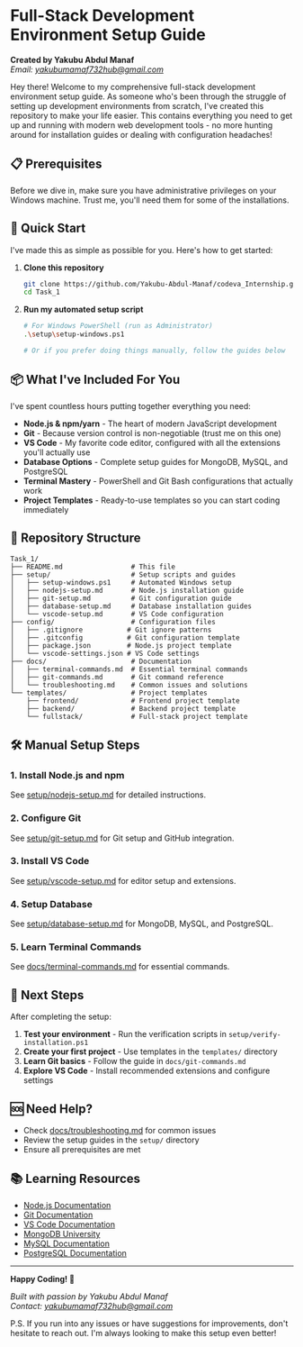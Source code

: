 # Full-Stack Development Environment Setup Guide

**Created by Yakubu Abdul Manaf**  
*Email: yakubumamaf732hub@gmail.com*

Hey there! Welcome to my comprehensive full-stack development environment setup guide. As someone who's been through the struggle of setting up development environments from scratch, I've created this repository to make your life easier. This contains everything you need to get up and running with modern web development tools - no more hunting around for installation guides or dealing with configuration headaches!

## 📋 Prerequisites

Before we dive in, make sure you have administrative privileges on your Windows machine. Trust me, you'll need them for some of the installations.

## 🚀 Quick Start

I've made this as simple as possible for you. Here's how to get started:

1. **Clone this repository**
   ```bash
   git clone https://github.com/Yakubu-Abdul-Manaf/codeva_Internship.git
   cd Task_1
   ```

2. **Run my automated setup script**
   ```bash
   # For Windows PowerShell (run as Administrator)
   .\setup\setup-windows.ps1
   
   # Or if you prefer doing things manually, follow the guides below
   ```

## 📦 What I've Included For You

I've spent countless hours putting together everything you need:

- **Node.js & npm/yarn** - The heart of modern JavaScript development
- **Git** - Because version control is non-negotiable (trust me on this one)
- **VS Code** - My favorite code editor, configured with all the extensions you'll actually use
- **Database Options** - Complete setup guides for MongoDB, MySQL, and PostgreSQL
- **Terminal Mastery** - PowerShell and Git Bash configurations that actually work
- **Project Templates** - Ready-to-use templates so you can start coding immediately

## 📁 Repository Structure

```
Task_1/
├── README.md                 # This file
├── setup/                    # Setup scripts and guides
│   ├── setup-windows.ps1     # Automated Windows setup
│   ├── nodejs-setup.md       # Node.js installation guide
│   ├── git-setup.md          # Git configuration guide
│   ├── database-setup.md     # Database installation guides
│   └── vscode-setup.md       # VS Code configuration
├── config/                   # Configuration files
│   ├── .gitignore           # Git ignore patterns
│   ├── .gitconfig           # Git configuration template
│   ├── package.json         # Node.js project template
│   └── vscode-settings.json # VS Code settings
├── docs/                     # Documentation
│   ├── terminal-commands.md  # Essential terminal commands
│   ├── git-commands.md       # Git command reference
│   └── troubleshooting.md    # Common issues and solutions
└── templates/                # Project templates
    ├── frontend/             # Frontend project template
    ├── backend/              # Backend project template
    └── fullstack/            # Full-stack project template
```

## 🛠️ Manual Setup Steps

### 1. Install Node.js and npm
See [setup/nodejs-setup.md](setup/nodejs-setup.md) for detailed instructions.

### 2. Configure Git
See [setup/git-setup.md](setup/git-setup.md) for Git setup and GitHub integration.

### 3. Install VS Code
See [setup/vscode-setup.md](setup/vscode-setup.md) for editor setup and extensions.

### 4. Setup Database
See [setup/database-setup.md](setup/database-setup.md) for MongoDB, MySQL, and PostgreSQL.

### 5. Learn Terminal Commands
See [docs/terminal-commands.md](docs/terminal-commands.md) for essential commands.

## 🎯 Next Steps

After completing the setup:

1. **Test your environment** - Run the verification scripts in `setup/verify-installation.ps1`
2. **Create your first project** - Use templates in the `templates/` directory
3. **Learn Git basics** - Follow the guide in `docs/git-commands.md`
4. **Explore VS Code** - Install recommended extensions and configure settings

## 🆘 Need Help?

- Check [docs/troubleshooting.md](docs/troubleshooting.md) for common issues
- Review the setup guides in the `setup/` directory
- Ensure all prerequisites are met

## 📚 Learning Resources

- [Node.js Documentation](https://nodejs.org/docs/)
- [Git Documentation](https://git-scm.com/doc)
- [VS Code Documentation](https://code.visualstudio.com/docs)
- [MongoDB University](https://university.mongodb.com/)
- [MySQL Documentation](https://dev.mysql.com/doc/)
- [PostgreSQL Documentation](https://www.postgresql.org/docs/)

---

**Happy Coding! 🚀**

*Built with passion by Yakubu Abdul Manaf*  
*Contact: yakubumamaf732hub@gmail.com*

P.S. If you run into any issues or have suggestions for improvements, don't hesitate to reach out. I'm always looking to make this setup even better!
